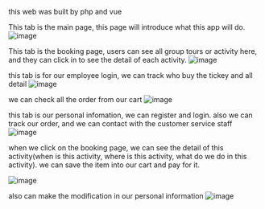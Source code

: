 this web was built by php and vue 

 
 This tab is the main page, this page will  introduce what this app will do.
![image](https://github.com/Bobbyxie123/Project/blob/main/static/img/1.jpg)

This tab is the booking page, users can see all group tours or activity here, and they can click in to see the detail of each activity. 
![image](https://github.com/Bobbyxie123/Project/blob/main/static/img/2.jpg)

this tab is for our employee login, we can track who buy the tickey and all  detail
![image](https://github.com/Bobbyxie123/Project/blob/main/static/img/3.jpg)

we can check all the order from our cart 
![image](https://github.com/Bobbyxie123/Project/blob/main/static/img/6.jpg)

this tab is our personal infomation, we can register and login. also we can track our order, and we can contact with the customer service staff 
![image](https://github.com/Bobbyxie123/Project/blob/main/static/img/4.jpg)

when we click on the booking page, we can see the detail of this activity(when is this activity, where is this activity, what do we do in this activity).
we can save the item into our cart and pay for it.  

![image](https://github.com/Bobbyxie123/Project/blob/main/static/img/5.jpg)



also can make the modification in our personal information 
![image](https://github.com/Bobbyxie123/Project/blob/main/static/img/7.jpg)
